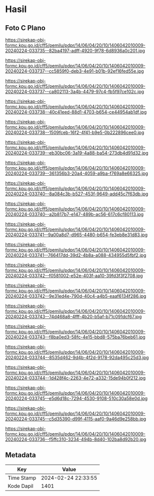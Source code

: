 # Hasil

## Foto C Plano

https://sirekap-obj-formc.kpu.go.id/cff5/pemilu/pdpr/14/06/04/20/10/1406042010009-20240224-033735--82ba4197-adff-4920-9f78-6d8936a0c201.jpg

https://sirekap-obj-formc.kpu.go.id/cff5/pemilu/pdpr/14/06/04/20/10/1406042010009-20240224-033737--cc5859f0-deb3-4e91-b01b-92ef16fed55e.jpg

https://sirekap-obj-formc.kpu.go.id/cff5/pemilu/pdpr/14/06/04/20/10/1406042010009-20240224-033737--ca802113-3a4b-4479-97c4-fb5f97ce102c.jpg

https://sirekap-obj-formc.kpu.go.id/cff5/pemilu/pdpr/14/06/04/20/10/1406042010009-20240224-033738--40c41eed-88d1-4703-b654-ce44954ab1df.jpg

https://sirekap-obj-formc.kpu.go.id/cff5/pemilu/pdpr/14/06/04/20/10/1406042010009-20240224-033738--1509fceb-16f2-4f41-b9e5-0b222896cee0.jpg

https://sirekap-obj-formc.kpu.go.id/cff5/pemilu/pdpr/14/06/04/20/10/1406042010009-20240224-033739--eb30bc06-3a19-4a88-ba54-273db4d91d32.jpg

https://sirekap-obj-formc.kpu.go.id/cff5/pemilu/pdpr/14/06/04/20/10/1406042010009-20240224-033739--361356b3-20a4-4059-a9ba-f769a8e66325.jpg

https://sirekap-obj-formc.kpu.go.id/cff5/pemilu/pdpr/14/06/04/20/10/1406042010009-20240224-033740--8a084c3b-b527-453f-9649-add45c7f63db.jpg

https://sirekap-obj-formc.kpu.go.id/cff5/pemilu/pdpr/14/06/04/20/10/1406042010009-20240224-033740--a2b817b7-e147-489b-ac56-617c6cf80113.jpg

https://sirekap-obj-formc.kpu.go.id/cff5/pemilu/pdpr/14/06/04/20/10/1406042010009-20240224-033741--9a00a8d7-d965-4480-b654-fe3eb8e31d83.jpg

https://sirekap-obj-formc.kpu.go.id/cff5/pemilu/pdpr/14/06/04/20/10/1406042010009-20240224-033741--766417dd-39d2-4b8a-a088-434955d5fbf2.jpg

https://sirekap-obj-formc.kpu.go.id/cff5/pemilu/pdpr/14/06/04/20/10/1406042010009-20240224-033742--f0581002-e52e-403f-aa10-39fd3f3f2708.jpg

https://sirekap-obj-formc.kpu.go.id/cff5/pemilu/pdpr/14/06/04/20/10/1406042010009-20240224-033742--9e31ed4e-790d-40c4-a4b5-eaaf6134f286.jpg

https://sirekap-obj-formc.kpu.go.id/cff5/pemilu/pdpr/14/06/04/20/10/1406042010009-20240224-033743--74d468a8-4fff-4b20-b5af-b71c091dcf67.jpg

https://sirekap-obj-formc.kpu.go.id/cff5/pemilu/pdpr/14/06/04/20/10/1406042010009-20240224-033743--f8ba0ed3-58fc-4e15-bbd8-575ba76beb61.jpg

https://sirekap-obj-formc.kpu.go.id/cff5/pemilu/pdpr/14/06/04/20/10/1406042010009-20240224-033744--8535d462-9d4b-4f2d-9178-92da495c25d3.jpg

https://sirekap-obj-formc.kpu.go.id/cff5/pemilu/pdpr/14/06/04/20/10/1406042010009-20240224-033744--1d428f4c-2263-4e72-a332-15de94b0f212.jpg

https://sirekap-obj-formc.kpu.go.id/cff5/pemilu/pdpr/14/06/04/20/10/1406042010009-20240224-033745--e5d6d18c-7294-4530-9108-510c30a58e0d.jpg

https://sirekap-obj-formc.kpu.go.id/cff5/pemilu/pdpr/14/06/04/20/10/1406042010009-20240224-033745--c5d35390-d99f-4115-aaf0-9a46d9e258bb.jpg

https://sirekap-obj-formc.kpu.go.id/cff5/pemilu/pdpr/14/06/04/20/10/1406042010009-20240224-033736--f5ffc310-3234-494b-8d40-102ba8d92b20.jpg


## Metadata

| Key        | Value               |
| ---------- | ------------------- |
| Time Stamp | 2024-02-24 22:33:55 |
| Kode Dapil | 1401                |



